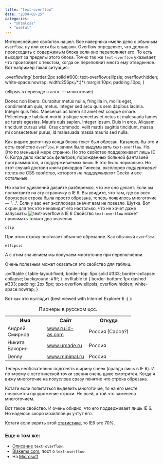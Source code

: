 ```yaml
---
title: "text-overflow"
date: "2004-08-25"
categories: 
  - "xhtmlcss"
  - "useful"
---
```


Интереснейшее свойство нашел. Все наверняка имели дело с обычным `overflow`, ну или хотя бы слышали. Overflow определяет, что должно происходить с содержимым блока если оно переполняет его. То есть выходит за пределы этого блока. Точно так же `text-overflow` указывает, что произойдет с текстом, когда он переполнит место ему отведенное. Вот например такая ситуация:

.overflowing{
      border:2px solid #000;
      text-overflow:ellipsis;
      overflow:hidden;
      white-space:nowrap;
      width:256px;/\*:)\*/
      margin:10px;
      padding:10px;
}

(ellipsis в переводе с англ. — многоточие)

Donec non libero. Curabitur metus nulla, fringilla in, mollis eget, condimentum quis, metus. Integer sed arcu quis sem dapibus lacinia. Integer quis felis. Maecenas ac lorem sit amet est congue ornare. Pellentesque habitant morbi tristique senectus et netus et malesuada fames ac turpis egestas. Mauris quis sapien. Integer ipsum. Duis in eros. Aliquam tincidunt cursus wisi. Cras commodo, velit mattis sagittis tincidunt, massa mi consectetuer purus, id malesuada massa mauris sed nulla.

Как видите достигнув конца блока текст был обрезан. Казалось бы это и есть свойство `overflow`, и зачем было выдумывать `text-overflow`. Но. Это по меньшей мере странно. Но это свойство поддерживает лишь IE 6. Когда дело касалось фильтров, порожденных больной фантазией программистов, и поддерживаемых лишь IE это было нормально. Но этот случай достоин книги рекордов Гинесса, эксплорер _поддерживает_ полезное CSS свойство, которого _не поддерживают_ Gecko и все остальные.

Но хватит удивлений давайте разберемся, что же оно делает. Если вы посмотрите на эту страничку в IE 6. Вы увидите, что там, где во всех броузерах строка была просто обрезана, теперь появилось многоточие — "...". Если у вас нет эксплорера значит вам не повезло. Шутка. Вот скрин для тех кто ненавидит его настолько, что не хочет даже запускать: ![text-overflow в IE 6](http://cssing.org.ua/pic/text-overflow.gif "text-overflow в IE 6") Свойство `text-overflow` может принимать только два значения.

`clip`

При этом строку постигает обычное обрезание. Как обычный `overflow`.

`ellipsis`

А с этим значением мы получаем многоточие при переполнении.

Очень полезным может оказаться это свойство для таблиц.

.ovfltable {
	table-layout:fixed;
	border-top: 5px solid #333;
	border-collapse: collapse;
	background: #fff;
	 }
.ovfltable td {
	border-bottom: 1px dashed #333;
	padding: 2px 5px;
	text-overflow:ellipsis;
	overflow:hidden;
	white-space:nowrap;
 } 

Вот как это выглядит (best viewed with Internet Explorer 6 :) ):

<table width="350" border="0" cellspacing="0" cellpadding="0" class="ovfltable"><caption>Пионеры в русском цсс.</caption><colgroup><col width="130" class="col"><col width="100"><col></colgroup><tbody><tr><th>Имя</th><th>Сайт</th><th>Откуда</th></tr><tr><td>Андрей Смирнов</td><td><a href="http://www.ru.id-as.com/" title="id-as.com">www.ru.id-as.com</a></td><td>Россия (Саров?)</td></tr><tr><td>Никита Вакорин</td><td><a href="http://www.umade.ru/" title="www.umade.ru">www.umade.ru</a></td><td>Россия</td></tr><tr><td>Denny</td><td><a href="http://www.minimal.ru/" title="www.minimal.ru">www.minimal.ru</a></td><td>Россия</td></tr></tbody></table>

Теперь необязательно подгонять ширину ячеек (правда лишь в IE 6). И по-моему с эстетической точки зрения очень даже смотрится. Когда я вижу многоточие на полуслове сразу понятно что строка обрезана.

Кстати если попытаться выделить многоточие, то на его месте появляется продолжение строки. Не всей, а той что заменена многоточием.

Вот такое свойство. И очень обидно, что его поддерживает лишь IE 6. Но надеюсь скоро мозилловцы учтут его.

Кстати если верить этой [статистике](http://www.w3schools.com/browsers/browsers_stats.asp), то IE6 это 70%.

### Еще о том же:

- [Описание](http://www.blooberry.com/indexdot/css/properties/position/textoverflow.htm) `text-overflow`.
- [Blakems.com](http://www.blakems.com/archives/000077.html), пост о `text-overflow`.
- На [Microsoft](http://www.google.com/url?sa=U&start=1&q=http://msdn.microsoft.com/workshop/author/dhtml/reference/properties/textoverflow.asp&e=7507)
